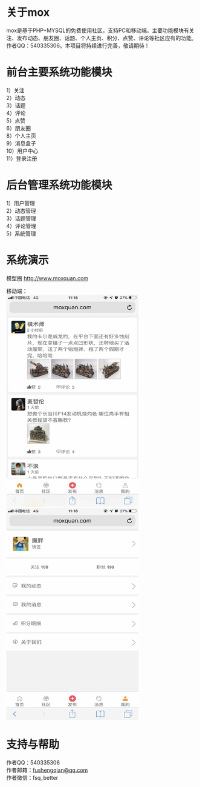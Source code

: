 # 关于mox
mox是基于PHP+MYSQL的免费使用社区，支持PC和移动端。主要功能模块有关注、发布动态、朋友圈、话题、个人主页、积分、点赞、评论等社区应有的功能。作者QQ：540335306。本项目将持续进行完善，敬请期待！

# 前台主要系统功能模块
1）关注</br>
2）动态</br>
3）话题</br>
4）评论</br>
5）点赞</br>
6）朋友圈</br>
8）个人主页</br>
9）消息盒子</br>
10）用户中心</br>
11）登录注册</br>

# 后台管理系统功能模块
1）用户管理</br>
2）动态管理</br>
3）话题管理</br>
4）评论管理</br>
5）系统管理</br>

# 系统演示
模型圈 http://www.moxquan.com </br>

移动端：</br>
<img width="350" height="560" src="https://raw.githubusercontent.com/fushengqian/mox/master/doc/screenshots/mobile_2.jpg"/>
<img width="350" height="560" src="https://raw.githubusercontent.com/fushengqian/mox/master/doc/screenshots/mobile_1.jpg"/>

# 支持与帮助
作者QQ：540335306</br>
作者邮箱：fushengqian@qq.com</br>
作者微信：fsq_better</br>

